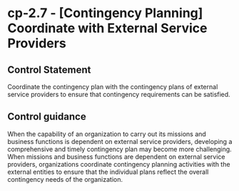 # cp-2.7 - \[Contingency Planning\] Coordinate with External Service Providers

## Control Statement

Coordinate the contingency plan with the contingency plans of external service providers to ensure that contingency requirements can be satisfied.

## Control guidance

When the capability of an organization to carry out its missions and business functions is dependent on external service providers, developing a comprehensive and timely contingency plan may become more challenging. When missions and business functions are dependent on external service providers, organizations coordinate contingency planning activities with the external entities to ensure that the individual plans reflect the overall contingency needs of the organization.
